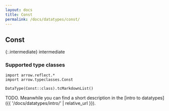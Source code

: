 ```yaml
---
layout: docs
title: Const
permalink: /docs/datatypes/const/
---
```


## Const

{:.intermediate}
intermediate

### Supported type classes

```kotlin:ank:replace
import arrow.reflect.*
import arrow.typeclasses.Const

DataType(Const::class).tcMarkdownList()
```

TODO. Meanwhile you can find a short description in the [intro to datatypes]({{ '/docs/datatypes/intro/' | relative_url }}).
